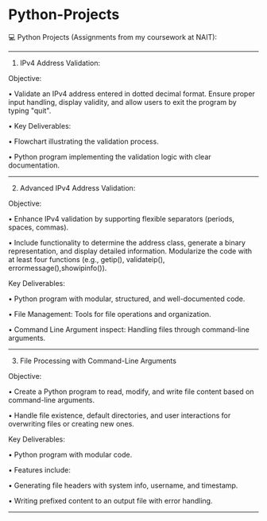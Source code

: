 # Python-Projects
💻 Python Projects (Assignments from my coursework at NAIT):


---------------------------------------------------------------------------------------

1. IPv4 Address Validation:
   
Objective:

• Validate an IPv4 address entered in dotted decimal format. Ensure proper input handling, display validity, and allow users to exit the program by typing "quit".

• Key Deliverables:

• Flowchart illustrating the validation process.

• Python program implementing the validation logic with clear documentation.

---------------------------------------------------------------------------------------

2. Advanced IPv4 Address Validation:
   
Objective:

• Enhance IPv4 validation by supporting flexible separators (periods, spaces, commas).

• Include functionality to determine the address class, generate a binary representation, and display detailed information. Modularize the code with at least four functions (e.g., getip(), validateip(), errormessage(),showipinfo()).

Key Deliverables:

• Python program with modular, structured, and well-documented code.

• File Management: Tools for file operations and organization.

• Command Line Argument inspect: Handling files through command-line arguments.

---------------------------------------------------------------------------------------

3. File Processing with Command-Line Arguments

Objective: 

• Create a Python program to read, modify, and write file content based on command-line arguments. 

• Handle file existence, default directories, and user interactions for overwriting files or creating new ones.

Key Deliverables:

• Python program with modular code.

• Features include:

• Generating file headers with system info, username, and timestamp.

• Writing prefixed content to an output file with error handling.

---------------------------------------------------------------------------------------



